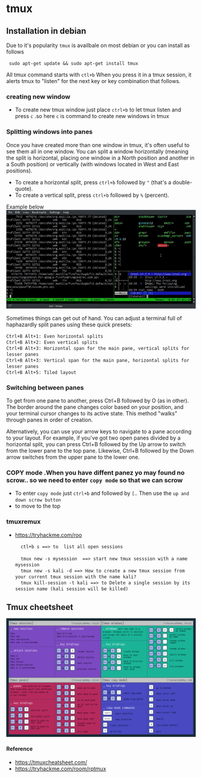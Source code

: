 # tmux
## Installation in debian
   Due to it's popularity `tmux` is availbale on most debian or you can install as follows
    
     sudo apt-get update && sudo apt-get install tmux
    
All tmux command starts with `ctl+b` When you press it in a tmux session, it alerts tmux to "listen" for the next key or key combination that follows.
### creating new window
* To create new tmux window just place `ctrl+b` to let tmux listen and press `c` .so here `c` is command to create new windows in tmux
   
### Splitting windows into panes

Once you have created more than one window in tmux, it's often useful to see them all in one window. You can split a window horizontally (meaning the split is horizontal, placing one window in a North position and another in a South position) or vertically (with windows located in West and East positions).

   *  To create a horizontal split, press `ctrl+b` followed by `"` (that's a double-quote).
   *  To create a vertical split, press `ctrl+b` followed by `%` (percent).

 Example below <br>
   ![](images/tmux_golden-ratio.jpg)
   
   Sometimes things can get out of hand. You can adjust a terminal full of haphazardly split panes using these quick presets:

    Ctrl+B Alt+1: Even horizontal splits
    Ctrl+B Alt+2: Even vertical splits
    Ctrl+B Alt+3: Horizontal span for the main pane, vertical splits for lesser panes
    Ctrl+B Alt+3: Vertical span for the main pane, horizontal splits for lesser panes
    Ctrl+B Alt+5: Tiled layout
    
### Switching between panes
  To get from one pane to another, press Ctrl+B followed by O (as in other). The border around the pane changes color based on your position, and your terminal cursor changes to its active state. This method "walks" through panes in order of creation.

Alternatively, you can use your arrow keys to navigate to a pane according to your layout. For example, if you've got two open panes divided by a horizontal split, you can press Ctrl+B followed by the Up arrow to switch from the lower pane to the top pane. Likewise, Ctrl+B followed by the Down arrow switches from the upper pane to the lower one.

### COPY mode .When you have diffent panez yo may found no scrow.. so we need to enter `copy mode` so that we can scrow

* To enter `copy mode` just `ctrl+b` and followed by `[`.. Then use the `up and down scrow button`
* to move to the top 

### tmuxremux
 * https://tryhackme.com/roo 
   
     
         ctl+b s ==> to  list all open sessions
         
         tmux new -s mysession  ==> start new tmux sesssion with a name mysession
         tmux new -s kali -d ==> How to create a new tmux session from your current tmux session with the name kali?
         tmux kill-session -t kali ==> to Delete a single session by its session name (kali session will be killed)
   
## Tmux cheetsheet
  ![](images/tmux_cheetsheet.png)
#### Reference
   * https://tmuxcheatsheet.com/
   * https://tryhackme.com/room/rptmux
